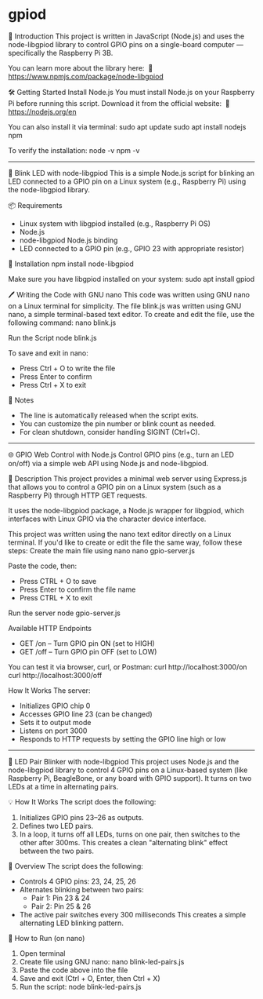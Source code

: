 # gpiod
📘 Introduction
This project is written in JavaScript (Node.js) and uses the node-libgpiod library to control GPIO pins on a single-board computer — specifically the Raspberry Pi 3B.

You can learn more about the library here: 
🔗 https://www.npmjs.com/package/node-libgpiod

🛠️ Getting Started
Install Node.js
You must install Node.js on your Raspberry Pi before running this script.
Download it from the official website:  🔗 https://nodejs.org/en

You can also install it via terminal:
    sudo apt update
    sudo apt install nodejs npm

To verify the installation:
    node -v
    npm -v
    
-------

🔌 Blink LED with node-libgpiod
This is a simple Node.js script for blinking an LED connected to a GPIO pin on a Linux system (e.g., Raspberry Pi) using the node-libgpiod library.

📦 Requirements
* Linux system with libgpiod installed (e.g., Raspberry Pi OS)
* Node.js
* node-libgpiod Node.js binding
* LED connected to a GPIO pin (e.g., GPIO 23 with appropriate resistor)

📁 Installation
    npm install node-libgpiod

Make sure you have libgpiod installed on your system:
    sudo apt install gpiod

🖊️ Writing the Code with GNU nano
This code was written using GNU nano on a Linux terminal for simplicity.
The file blink.js was written using GNU nano, a simple terminal-based text editor.
To create and edit the file, use the following command:
    nano blink.js


Run the Script
    node blink.js

To save and exit in nano:
* Press Ctrl + O to write the file
* Press Enter to confirm
* Press Ctrl + X to exit

📌 Notes
* The line is automatically released when the script exits.
* You can customize the pin number or blink count as needed.
* For clean shutdown, consider handling SIGINT (Ctrl+C).

--------

🌐 GPIO Web Control with Node.js
Control GPIO pins (e.g., turn an LED on/off) via a simple web API using Node.js and node-libgpiod.

📖 Description
This project provides a minimal web server using Express.js that allows you to control a GPIO pin on a Linux system (such as a Raspberry Pi) through HTTP GET requests.

It uses the node-libgpiod package, a Node.js wrapper for libgpiod, which interfaces with Linux GPIO via the character device interface.

This project was written using the nano text editor directly on a Linux terminal. If you'd like to create or edit the file the same way, follow these steps:
Create the main file using nano
    nano gpio-server.js

Paste the code, then:
* Press CTRL + O to save
* Press Enter to confirm the file name
* Press CTRL + X to exit


Run the server
    node gpio-server.js

Available HTTP Endpoints
* GET /on – Turn GPIO pin ON (set to HIGH)
* GET /off – Turn GPIO pin OFF (set to LOW)

You can test it via browser, curl, or Postman:
    curl http://localhost:3000/on
    curl http://localhost:3000/off

How It Works
The server:
* Initializes GPIO chip 0
* Accesses GPIO line 23 (can be changed)
* Sets it to output mode
* Listens on port 3000
* Responds to HTTP requests by setting the GPIO line high or low
  
-------

🔁 LED Pair Blinker with node-libgpiod
This project uses Node.js and the node-libgpiod library to control 4 GPIO pins on a Linux-based system (like Raspberry Pi, BeagleBone, or any board with GPIO support). It turns on two LEDs at a time in alternating pairs.

💡 How It Works
The script does the following:
1. Initializes GPIO pins 23–26 as outputs.
2. Defines two LED pairs.
3. In a loop, it turns off all LEDs, turns on one pair, then switches to the other after 300ms.
This creates a clean "alternating blink" effect between the two pairs.

🧾 Overview
The script does the following:
* Controls 4 GPIO pins: 23, 24, 25, 26
* Alternates blinking between two pairs:
    * Pair 1: Pin 23 & 24
    * Pair 2: Pin 25 & 26
* The active pair switches every 300 milliseconds
This creates a simple alternating LED blinking pattern.

📝 How to Run (on nano)
1. Open terminal
2. Create file using GNU nano:
        nano blink-led-pairs.js 
4. Paste the code above into the file
5. Save and exit (Ctrl + O, Enter, then Ctrl + X)
6. Run the script:
    node blink-led-pairs.js
